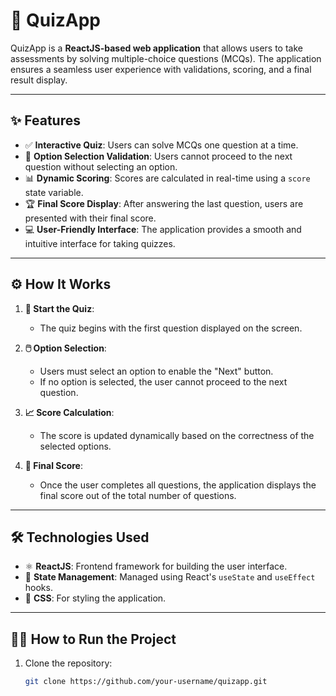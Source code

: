 # 🎯 QuizApp

QuizApp is a **ReactJS-based web application** that allows users to take assessments by solving multiple-choice questions (MCQs). The application ensures a seamless user experience with validations, scoring, and a final result display.

---

## ✨ Features

- ✅ **Interactive Quiz**: Users can solve MCQs one question at a time.  
- 🚦 **Option Selection Validation**: Users cannot proceed to the next question without selecting an option.  
- 📊 **Dynamic Scoring**: Scores are calculated in real-time using a `score` state variable.  
- 🏆 **Final Score Display**: After answering the last question, users are presented with their final score.  
- 💻 **User-Friendly Interface**: The application provides a smooth and intuitive interface for taking quizzes.  

---

## ⚙️ How It Works

1. **🚀 Start the Quiz**:
   - The quiz begins with the first question displayed on the screen.
   
2. **🖱️ Option Selection**:
   - Users must select an option to enable the "Next" button.  
   - If no option is selected, the user cannot proceed to the next question.

3. **📈 Score Calculation**:
   - The score is updated dynamically based on the correctness of the selected options.

4. **🎉 Final Score**:
   - Once the user completes all questions, the application displays the final score out of the total number of questions.

---

## 🛠️ Technologies Used

- ⚛️ **ReactJS**: Frontend framework for building the user interface.  
- 🎯 **State Management**: Managed using React's `useState` and `useEffect` hooks.  
- 🎨 **CSS**: For styling the application.  

---

## 🏃‍♂️ How to Run the Project

1. Clone the repository:  
   ```bash
   git clone https://github.com/your-username/quizapp.git
